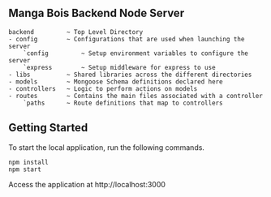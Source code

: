 ## Manga Bois Backend Node Server

```
backend         ~ Top Level Directory
- config        ~ Configurations that are used when launching the server
    `config         ~ Setup environment variables to configure the server
    `express        ~ Setup middleware for express to use
- libs          ~ Shared libraries across the different directories
- models        ~ Mongoose Schema definitions declared here
- controllers   ~ Logic to perform actions on models
- routes        ~ Contains the main files associated with a controller
    `paths      ~ Route definitions that map to controllers

```

## Getting Started

To start the local application, run the following commands. 

```
npm install
npm start
```

Access the application at http://localhost:3000